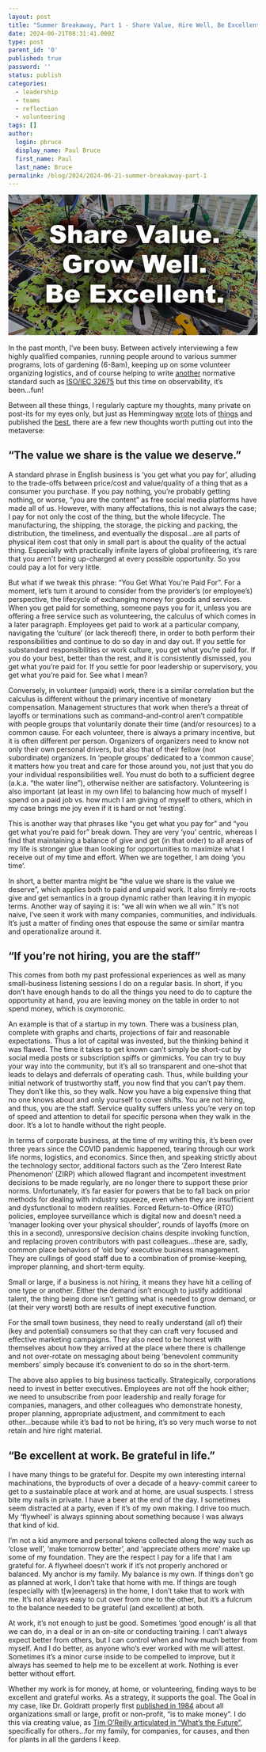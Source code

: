 ```yaml
---
layout: post
title: "Summer Breakaway, Part 1 - Share Value, Hire Well, Be Excellent"
date: 2024-06-21T08:31:41.000Z
type: post
parent_id: '0'
published: true
password: ''
status: publish
categories:
  - leadership
  - teams
  - reflection
  - volunteering
tags: []
author:
  login: pbruce
  display_name: Paul Bruce
  first_name: Paul
  last_name: Bruce
permalink: /blog/2024/2024-06-21-summer-breakaway-part-1
---
```


![Share Value, Hire Well, Be Excellent](/assets/images/2024/2024-06-21-summer-breakaway-part-1.jpg)

In the past month, I’ve been busy. Between actively interviewing a few highly qualified companies, running people around to various summer programs, lots of gardening (6-8am), keeping up on some volunteer organizing logistics, and of course helping to write [another](https://www.youtube.com/watch?v=8Og8rhjqgQo) normative standard such as [ISO/IEC 32675](https://www.iso.org/obp/ui/en/#iso:std:iso-iec-ieee:32675:ed-1:v1:en) but this time on observability, it’s been...fun!

Between all these things, I regularly capture my thoughts, many private on post-its for my eyes only, but just as Hemmingway [wrote](https://paulsbruce.io/blog/2024/2024-06-01-your-next-exec-will-be-chief-garden-officer) lots of [things](https://paulsbruce.io/blog/2024/2024-05-29-scratching-at-the-surface-of-leadership) and published the [best](https://paulsbruce.io/blog/2021/12/accounting-for-privilege/), there are a few new thoughts worth putting out into the metaverse:

## “The value we share is the value we deserve.”

A standard phrase in English business is ‘you get what you pay for’, alluding to the trade-offs between price/cost and value/quality of a thing that as a consumer you purchase. If you pay nothing, you’re probably getting nothing, or worse, “you are the content” as free social media platforms have made all of us. However, with many affectations, this is not always the case; I pay for not only the cost of the thing, but the whole lifecycle. The manufacturing, the shipping, the storage, the picking and packing, the distribution, the timeliness, and eventually the disposal...are all parts of physical item cost that only in small part is about the quality of the actual thing. Especially with practically infinite layers of global profiteering, it’s rare that you aren't being up-charged at every possible opportunity. So you could pay a lot for very little. 

But what if we tweak this phrase: “You Get What You’re Paid For”. For a moment, let’s turn it around to consider from the provider’s (or employee’s) perspective, the lifecycle of exchanging money for goods and services. When you get paid for something, someone pays you for it, unless you are offering a free service such as volunteering, the calculus of which comes in a later paragraph. Employees get paid to work at a particular company, navigating the ‘culture’ (or lack thereof) there, in order to both perform their responsibilities and continue to do so day in and day out. If you settle for substandard responsibilities or work culture, you get what you’re paid for. If you do your best, better than the rest, and it is consistently dismissed, you get what you’re paid for. If you settle for poor leadership or supervisory, you get what you’re paid for. See what I mean?

Conversely, in volunteer (unpaid) work, there is a similar correlation but the calculus is different without the primary incentive of monetary compensation. Management structures that work when there’s a threat of layoffs or terminations such as command-and-control aren’t compatible with people groups that voluntarily donate their time (and/or resources) to a common cause. For each volunteer, there is always a primary incentive, but it is often different per person. Organizers of organizers need to know not only their own personal drivers, but also that of their fellow (not subordinate) organizers. In ‘people groups’ dedicated to a ‘common cause’, it matters how you treat and care for those around you, not just that you do your individual responsibilities well. You must do both to a sufficient degree (a.k.a. “the water line”), otherwise neither are satisfactory. Volunteering is also important (at least in my own life) to balancing how much of myself I spend on a paid job vs. how much I am giving of myself to others, which in my case brings me joy even if it is hard or not ‘resting’.

This is another way that phrases like “you get what you pay for” and “you get what you’re paid for” break down. They are very ‘you’ centric, whereas I find that maintaining a balance of give and get (in that order) to all areas of my life is stronger glue than looking for opportunities to maximize what I receive out of my time and effort. When we are together, I am doing ‘you time’.

In short, a better mantra might be “the value we share is the value we deserve”, which applies both to paid and unpaid work. It also firmly re-roots give and get semantics in a group dynamic rather than leaving it in myopic terms. Another way of saying it is: “we all win when we all win.” It’s not naive, I’ve seen it work with many companies, communities, and individuals. It’s just a matter of finding ones that espouse the same or similar mantra and operationalize around it.

## “If you’re not hiring, you are the staff”

This comes from both my past professional experiences as well as many small-business listening sessions I do on a regular basis. In short, if you don’t have enough hands to do all the things you need to do to capture the opportunity at hand, you are leaving money on the table in order to not spend money, which is oxymoronic.

An example is that of a startup in my town. There was a business plan, complete with graphs and charts, projections of fair and reasonable expectations. Thus a lot of capital was invested, but the thinking behind it was flawed. The time it takes to get known can’t simply be short-cut by social media posts or subscription spiffs or gimmicks. You can try to buy your way into the community, but it’s all so transparent and one-shot that leads to delays and deferrals of operating cash. Thus, while building your initial network of trustworthy staff, you now find that you can’t pay them. They don’t like this, so they walk. Now you have a big expensive thing that no one knows about and only yourself to cover shifts. You are not hiring, and thus, you are the staff. Service quality suffers unless you’re very on top of speed and attention to detail for specific persona when they walk in the door. It’s a lot to handle without the right people.

In terms of corporate business, at the time of my writing this, it’s been over three years since the COVID pandemic happened, tearing through our work life norms, logistics, and economics. Since then, and speaking strictly about the technology sector, additional factors such as the ‘Zero Interest Rate Phenomenon’ (ZIRP) which allowed flagrant and incompetent investment decisions to be made regularly, are no longer there to support these prior norms. Unfortunately, it’s far easier for powers that be to fall back on prior methods for dealing with industry squeeze, even when they are insufficient and dysfunctional to modern realities. Forced Return-to-Office (RTO) policies, employee surveillance which is digital now and doesn’t need a ‘manager looking over your physical shoulder’, rounds of layoffs (more on this in a second), unresponsive decision chains despite invoking function, and replacing proven contributors with past colleagues...these are, sadly, common place behaviors of ‘old boy’ executive business management. They are cullings of good staff due to a combination of promise-keeping, improper planning, and short-term equity.

Small or large, if a business is not hiring, it means they have hit a ceiling of one type or another. Either the demand isn’t enough to justify additional talent, the thing being done isn’t getting what is needed to grow demand, or (at their very worst) both are results of inept executive function. 

For the small town business, they need to really understand (all of) their (key and potential) consumers so that they can craft very focused and effective marketing campaigns. They also need to be honest with themselves about how they arrived at the place where there is challenge and not over-rotate on messaging about being ‘benevolent community members’ simply because it’s convenient to do so in the short-term.

The above also applies to big business tactically. Strategically, corporations need to invest in better executives. Employees are not off the hook either; we need to unsubscribe from poor leadership and really forage for companies, managers, and other colleagues who demonstrate honesty, proper planning, appropriate adjustment, and commitment to each other...because while it’s bad to not be hiring, it’s so very much worse to not retain and hire right material.

## “Be excellent at work. Be grateful in life.”

I have many things to be grateful for. Despite my own interesting internal machinations, the byproducts of over a decade of a heavy-commit career to get to a sustainable place at work and at home, are usual suspects. I stress bite my nails in private. I have a beer at the end of the day. I sometimes seem distracted at a party, even if it’s of my own making. I drive too much. My ‘flywheel’ is always spinning about something because I was always that kind of kid.

I’m not a kid anymore and personal tokens collected along the way such as ‘close well’, ‘make tomorrow better’, and ‘appreciate others more’ make up some of my foundation. They are the respect I pay for a life that I am grateful for. A flywheel doesn’t work if it’s not properly anchored or balanced. My anchor is my family. My balance is my own. If things don’t go as planned at work, I don’t take that home with me. If things are tough (especially with t[w]eenagers) in the home, I don’t take that to work with me. It’s not always easy to cut over from one to the other, but it’s a fulcrum to the balance needed to be grateful (and excellent) at both.

At work, it’s not enough to just be good. Sometimes ‘good enough’ is all that we can do, in a deal or in an on-site or conducting training. I can’t always expect better from others, but I can control when and how much better from myself. And I do better, as anyone who’s ever worked with me will attest. Sometimes it’s a minor curse inside to be compelled to improve, but it always has seemed to help me to be excellent at work. Nothing is ever better without effort.

Whether my work is for money, at home, or volunteering, finding ways to be excellent and grateful works. As a strategy, it supports the goal. The Goal in my case, like Dr. Goldratt properly first [published in 1984](https://www.amazon.com/Beyond-Goal-Eliyahu-Goldratt-Constraints/dp/1596590238) about all organizations small or large, profit or non-profit, “is to make money”. I do this via creating value, as [Tim O’Reilly articulated in “What’s the Future”](https://www.oreilly.com/tim/wtf-book.html), specifically for others...for my family, for companies, for causes, and then for plants in all the gardens I keep.
